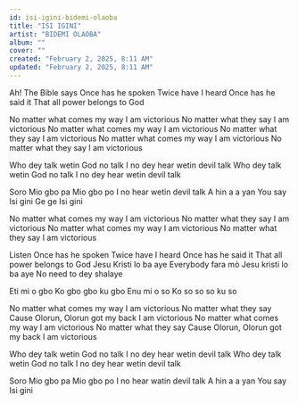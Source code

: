 ```yaml
---
id: isi-igini-bidemi-olaoba
title: "ISI IGINI"
artist: "BIDEMI OLAOBA"
album: ""
cover: ""
created: "February 2, 2025, 8:11 AM"
updated: "February 2, 2025, 8:11 AM"
---
```


Ah!
The Bible says
Once has he spoken
Twice have I heard
Once has he said it
That all power belongs to God

No matter what comes my way
I am victorious
No matter what they say
I am victorious
No matter what comes my way
I am victorious
No matter what they say
I am victorious
No matter what comes my way
I am victorious
No matter what they say
I am victorious

Who dey talk wetin God no talk
I no dey hear wetin devil talk
Who dey talk wetin God no talk
I no dey hear wetin devil talk

Soro
Mio gbo pa
Mio gbo po
I no hear wetin devil talk
A hin a a yan
You say
Isi gini
Ge ge
Isi gini

No matter what comes my way
I am victorious
No matter what they say
I am victorious
No matter what comes my way
I am victorious
No matter what they say
I am victorious

Listen
Once has he spoken
Twice have I heard
Once has he said it
That all power belongs to God
Jesu Kristi lo ba aye
Everybody fara mò
Jesu kristi lo ba aye
No need to dey shalaye

Eti mi o gbo
Ko gbo gbo ku gbo
Enu mi o so
Ko so so so ku so


No matter what comes my way
I am victorious
No matter what they say
Cause Olorun, Olorun got my back
I am victorious
No matter what comes my way
I am victorious
No matter what they say
Cause Olorun, Olorun got my back
I am victorious

Who dey talk wetin God no talk
I no dey hear wetin devil talk
Who dey talk wetin God no talk
I no dey hear wetin devil talk

Soro
Mio gbo pa
Mio gbo po
I no hear watin devil talk
A hin a a yan
You say
Isi gini